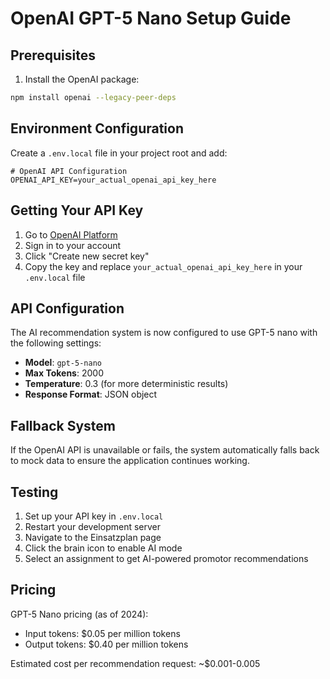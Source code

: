 # OpenAI GPT-5 Nano Setup Guide

## Prerequisites

1. Install the OpenAI package:
```bash
npm install openai --legacy-peer-deps
```

## Environment Configuration

Create a `.env.local` file in your project root and add:

```env
# OpenAI API Configuration
OPENAI_API_KEY=your_actual_openai_api_key_here
```

## Getting Your API Key

1. Go to [OpenAI Platform](https://platform.openai.com/api-keys)
2. Sign in to your account
3. Click "Create new secret key"
4. Copy the key and replace `your_actual_openai_api_key_here` in your `.env.local` file

## API Configuration

The AI recommendation system is now configured to use GPT-5 nano with the following settings:

- **Model**: `gpt-5-nano`
- **Max Tokens**: 2000
- **Temperature**: 0.3 (for more deterministic results)
- **Response Format**: JSON object

## Fallback System

If the OpenAI API is unavailable or fails, the system automatically falls back to mock data to ensure the application continues working.

## Testing

1. Set up your API key in `.env.local`
2. Restart your development server
3. Navigate to the Einsatzplan page
4. Click the brain icon to enable AI mode
5. Select an assignment to get AI-powered promotor recommendations

## Pricing

GPT-5 Nano pricing (as of 2024):
- Input tokens: $0.05 per million tokens
- Output tokens: $0.40 per million tokens

Estimated cost per recommendation request: ~$0.001-0.005
